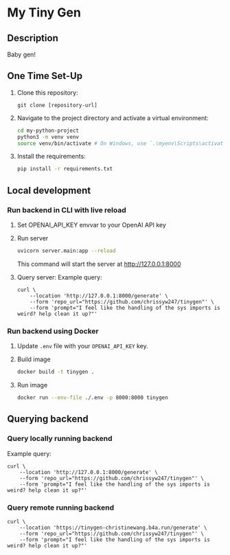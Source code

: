 # My Tiny Gen

## Description

Baby gen!

## One Time Set-Up

1. Clone this repository:
    ```
    git clone [repository-url]
    ```

2. Navigate to the project directory and activate a virtual environment:
    ```bash
    cd my-python-project
    python3 -m venv venv
    source venv/bin/activate # On Windows, use `.\myenv\Scripts\activate`
    ```

3. Install the requirements:
    ```bash
    pip install -r requirements.txt
    ```

## Local development

### Run backend in CLI with live reload

1. Set OPENAI_API_KEY envvar to your OpenAI API key

2. Run server
    ```bash
    uvicorn server.main:app --reload
    ```

    This command will start the server at http://127.0.0.1:8000

3. Query server:
    Example query:
    ```
    curl \
        --location 'http://127.0.0.1:8000/generate' \
        --form 'repo_url="https://github.com/chrissyw247/tinygen"' \
        --form 'prompt="I feel like the handling of the sys imports is weird? help clean it up?"'
    ```

### Run backend using Docker

1. Update `.env` file with your `OPENAI_API_KEY` key.

2. Build image
    ```bash
    docker build -t tinygen .
    ```

3. Run image
    ```bash
    docker run --env-file ./.env -p 8000:8000 tinygen
    ```

## Querying backend

### Query locally running backend

Example query:
```
curl \
    --location 'http://127.0.0.1:8000/generate' \
    --form 'repo_url="https://github.com/chrissyw247/tinygen"' \
    --form 'prompt="I feel like the handling of the sys imports is weird? help clean it up?"'
```

### Query remote running backend
```
curl \
    --location 'https://tinygen-christinewang.b4a.run/generate' \
    --form 'repo_url="https://github.com/chrissyw247/tinygen"' \
    --form 'prompt="I feel like the handling of the sys imports is weird? help clean it up?"'
```